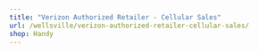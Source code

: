 ```yaml
---
title: "Verizon Authorized Retailer - Cellular Sales"
url: /wellsville/verizon-authorized-retailer-cellular-sales/
shop: Handy
---
```

